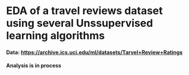 # EDA of a travel reviews dataset using several Unssupervised learning algorithms

#### Data: https://archive.ics.uci.edu/ml/datasets/Tarvel+Review+Ratings

#### Analysis is in process
